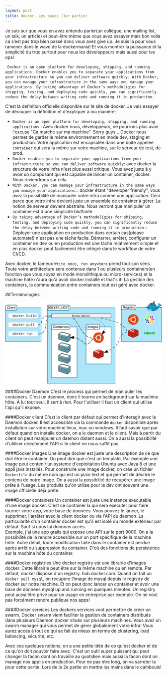 ```yaml
---
layout: post
title: Docker, Les bases (1er partie)
---
```


Je suis sur que vous en avez entendu parler(un collègue, une mailing list, un talk, un article) et peut-être même que vous avez essayer mais bon voila ca s’est pas trop bien passé donc vous avez give up. Je suis la pour vous ramener dans le wave de la dockermania! Et vous montrer la puissance et la simplicité du truc surtout pour nous les développeurs mais aussi pour les ops!
 
    
     Docker is an open platform for developing, shipping, and running applications. Docker enables you to separate your applications from your infrastructure so you can deliver software quickly. With Docker, you can manage your infrastructure in the same ways you manage your applications. By taking advantage of Docker’s methodoligies for shipping, testing, and deploying code quickly, you can significantly reduce the delay between writing code and running it in production.

C'est la definition officielle disponible sur le site de docker. Je vais essayer de découper la définition et d'expliquer à ma manière:

* `Docker is an open platform for developing, shipping, and running applications` : Avec docker nous, développeurs, ne pourrons plus avoir l'excuse "Ca marche sur ma machine". Sorry guys... Docker nous permet de garder le même environnement en mode dev, staging et production. Votre application est encapsulée dans une boite appelée `container` qui sera la même sur votre machine, sur le serveur de test, de prod. 
* `Docker enables you to separate your applications from your infrastructure so you can deliver software quickly`: avec docker la structure de votre infra n'est plus aussi critique. Vous avez juste à y avoir un composant qui est capable de lancer un container, docker. Nous reviendrons sur cela. 
* `With Docker, you can manage your infrastructure in the same ways you manage your applications.`: docker étant "developer friendly", vous avez la possibilité de manipuler votre infra comme une application. Ceci parce que votre infra devient juste un ensemble de container à gérer. La notion de serveur devient abstraite. Nous verront que manipuler un container est d'une simplicité bluffante 
* `By taking advantage of Docker’s methodoligies for shipping, testing, and deploying code quickly, you can significantly reduce the delay between writing code and running it in production.`: Déployer une application en production dans certain cas(please automate!) n'est pas une tâche facile. Démarrer, arrêter, configurer un container en dev ou en production est une tâche relativement simple et en plus docker peut facilement être intégré dans le workflow de votre CI/CD. 

Avec docker, le fameux `Write once, run anywhere` prend tout son sens. Toute votre architecture sera contenue dans 1 ou plusieurs containers(en fonction que vous soyez en mode monolithique ou micro-services) et la machine hôte n'aura qu'à avoir docker installé et that's it! La gestion des containers, la communication entre containers tout est géré avec docker. 

##Terminologies

![Docker Architecture](/assets/architecture_docker.png)

####Docker Daemon
C'est le process qui permet de manipuler les containers. C'est un daemon, donc il tourne en background sur la machine hôte. À lui tout seul, il sert à rien. Pour l'utiliser il faut un client qui utilise l'api qu'il expose.  

####Docker client
C'est le client par défaut qui permet d'interagir avec le Daemon docker. Il est accessible via la commande `docker` disponible après installation sur votre machine linux, mac ou windows. Il faut savoir que par défaut quand on installe docker, on a le daemon et le client. Mais à partir du client on peut manipuler un daemon distant aussi. On a aussi la possibilité d'utiliser directement l'API si le client ne nous suffit pas. 

####Docker images
Une image docker est juste une description de ce que doit être le container. On peut dire que c'est un template. Par exemple une image peut contenir un systeme d'exploitation Ubuntu avec Java 8 et une appli java installés. Pour construire une image docker, on crée un fichier `Dockerfile` du même nom qui est un plain text et qui permet de décrire le contenu de notre image. On a aussi la possibilité de récupérer une image prête à l'usage. Les produits qu'on utilise pour le dev ont souvent une image officielle déjà prête. 

####Docker containers
Un container est juste une instance executable d'une image docker. C'est ce container la qui sera executer pour faire tourner votre app, votre base de données. Vous pouvez le lancer, le supprimer, l'arrêter avec le client docker ou via l'API du daemon. La particularité d'un container docker est qu'il est isolé du monde extérieur par défaut. Sauf si nous lui donnons accès.  
Exemple, j'ai une app grails qui expose une API sur le port 9000. On a la possibilité de la rendre accessible sur un port spécifique de la machine hôte. Autre détail, toute modification faite dans le container est perdue après arrêt ou suppression du container. D'où des fonctions de persistence sur la machine hôte du container. 

####Docker registries
Une docker registry est une librairie d'images docker. Cette librairie peut être sur la même machine ou en remote. Par défaut, docker dispose d'un registry. hub.docker.com. Quand on fait un `docker pull mysql`, on recupere l'image de mysql depuis le registry de docker sur notre machine. Et on peut donc lancer un container et avoir une base de données mysql up and running en quelques minutes. Un registry peut aussi être privé pour un usage en entreprise par exemple. On ne veut pas forcément rendre publique nos apps!

####Docker services
Les dockers services vont permettre de créer un swarm. Docker swarm vient faciliter la gestion de containers distribués dans plusieurs Daemon docker situés sur plusieurs machines. Vous avez un swarm manager qui vous permet de gérer globalement votre infra! Vous aurez acces à tout ce qui se fait de mieux en terme de clustering, load balancing, sécurité, etc.


Avec ces quelques notions, on a une petite idée de ce qu'est docker et de ce qu'on doit pouvoir faire avec. C'est un outil super puissant qui peut changer la facon dont on travaille au quotidien mais aussi la facon dont on manage nos applis en production.
Pour ne pas etre long, on va sarreter la pour cette partie. Lors de la 2e partie on mettra les mains dans le cambouis!



